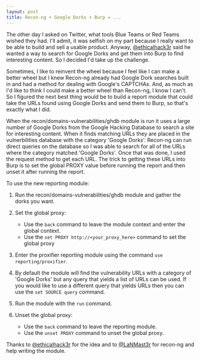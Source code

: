 ```yaml
---
layout: post
title: Recon-ng + Google Dorks + Burp = ...
---
```

The other day I asked on Twitter, what tools Blue Teams or Red Teams wished they had. I'll admit, it was selfish on my part because I really want to be able to build and sell a usable product. Anyway, [@ethicalhack3r](https://twitter.com/ethicalhack3r) said he wanted a way to search for Google Dorks and get them into Burp to find interesting content. So I decided I'd take up the challenge.

Sometimes, I like to reinvent the wheel because I feel like I can make a better wheel but I knew Recon-ng already had Google Dork searches built in and had a method for dealing with Google's CAPTCHAs. And, as much as I'd like to think I could make a better wheel than Recon-ng, I know I can't. So I figured the next best thing would be to build a report module that could take the URLs found using Google Dorks and send them to Burp, so that's exactly what I did.

When the recon/domains-vulnerabilities/ghdb module is run it uses a large number of Google Dorks from the Google Hacking Database to search a site for interesting content. When it finds matching URLs they are placed in the vulnerbilities database with the category 'Google Dorks'. Recon-ng can run direct queries on the database so I was able to search for all of the URLs where the category matched 'Google Dorks'. Once that was done, I used the request method to get each URL. The trick to getting these URLs into Burp is to set the global PROXY value before running the report and then unset it after running the report.

To use the new reporting module:

1. Run the recon/domains-vulnerabilities/ghdb module and gather the dorks you want.
2. Set the global proxy:

    * Use the `back` command to leave the module context and enter the global context.
    * Use the `set PROXY http://<your_proxy_here>` command to set the global proxy

3. Enter the proxifier reporting module using the command `use reporting/proxifier`.
4. By default the module will find the vulnerability URLs with a category of 'Google Dorks' but any query that yields a list of URLs can be used. If you would like to use a different query that yields URLs then you can use the `set SOURCE query` command.
5. Run the module with the `run` command.
6. Unset the global proxy:

    * Use the `back` command to leave the reporting module.
    * Use the `unset PROXY` command to unset the global proxy.


Thanks to [@ethicalhack3r](https://twitter.com/ethicalhack3r) for the idea and to [@LaNMast3r](https://twitter.com/LaNMaSteR53) for recon-ng and help writing the module.


